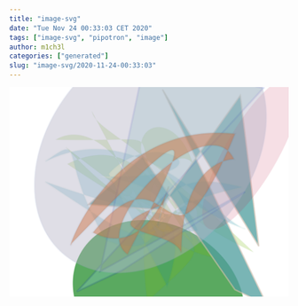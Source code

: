```yaml
---
title: "image-svg"
date: "Tue Nov 24 00:33:03 CET 2020"
tags: ["image-svg", "pipotron", "image"]
author: m1ch3l
categories: ["generated"]
slug: "image-svg/2020-11-24-00:33:03"
---
```


![](image.svg)
